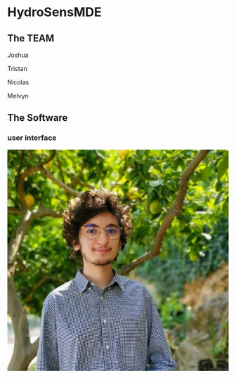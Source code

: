 # HydroSensMDE

## The TEAM

Joshua


Tristan


Nicolas


Melvyn

## The Software 

### user interface 

<p align="center">
  <img src="Media/melvyn.jpg">
</p>

